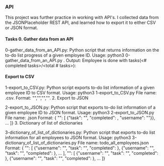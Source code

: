 ### API 
 This project was further practice in working with API's. I collected data from the JSONPlaceholder REST API, and learned how to export it to either CSV or JSON format.

#### Tasks 0. Gather data from an API

0-gather_data_from_an_API.py: Python script that returns information on the to-do list progress of a given employee ID. Usage: python3 0-gather_data_from_an_API.py . Output: Employee is done with tasks(<# completed tasks>/<total # tasks>):

#### Export to CSV
1-export_to_CSV.py: Python script exports to-do list information of a given employee ID to CSV format. Usage: python3 1-export_to_CSV.py File name: .csv. Format: "","","","". 2. Export to JSON

2-export_to_JSON.py: Python script that exports to-do list information of a given employee ID to JSON format. Usage: python3 2-export_to_JSON.py File name: .json Format: { "": [ {"task": "", "completed": , "username": ""}}, ... ]} 3. Dictionary of list of dictionaries

3-dictionary_of_list_of_dictionaries.py: Python script that exports to-do list information for all employees to JSON format. Usage: python3 3-dictionary_of_list_of_dictionaries.py File name: todo_all_employees.json Format: { "": [ {"username": "", "task": "", "completed": }, {"username": "", "task": "", "completed": }, ... ], "": [ {"username": "", "task": "", "completed": }, {"username": "", "task": "", "completed": }, ... ]}